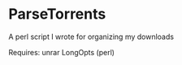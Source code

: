 ParseTorrents
=============

A perl script I wrote for organizing my downloads


Requires:
    unrar
    LongOpts (perl)
    
